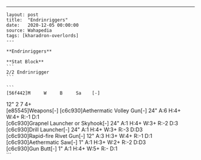 ---
    layout: post
    title:  "Endrinriggers"
    date:   2020-12-05 00:00:00
    source: Wahapedia
    tags: [kharadron-overlords]
    ---
    
    **Endrinriggers**
    
    **Stat Block**
    ```
    2/2 Endrinrigger
    ```
    
    ```
    [56f442]M     W     B     Sa    [-]
12"   2     7     4+    
[e85545]Weapons[-]
[c6c930]Aethermatic Volley Gun[-]
24"    A:6    H:4+   W:4+   R:-1   D:1   
[c6c930]Grapnel Launcher or Skyhook[-]
24"    A:1    H:4+   W:3+   R:-2   D:3   
[c6c930]Drill Launcher[-]
24"    A:1    H:4+   W:3+   R:-3   D:D3  
[c6c930]Rapid-fire Rivet Gun[-]
12"    A:3    H:3+   W:4+   R:-1   D:1   
[c6c930]Aethermatic Saw[-]
1"     A:1    H:3+   W:2+   R:-2   D:D3  
[c6c930]Gun Butt[-]
1"     A:1    H:4+   W:5+   R:-    D:1   
    ```
    
    
    